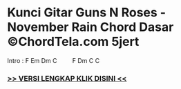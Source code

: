 
 # Kunci Gitar Guns N Roses - November Rain Chord Dasar ©ChordTela.com 5jert


Intro : F Em Dm C         F Dm C C

###  <a href="https://shortlighzx.web.app?sq=Kunci Gitar Guns N Roses - November Rain Chord Dasar ©ChordTela.com"> >> VERSI LENGKAP KLIK DISINI << </a>
